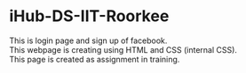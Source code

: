 # iHub-DS-IIT-Roorkee

This is login page and sign up  of facebook. <br>
This webpage is creating using HTML and CSS (internal CSS).<br>
This page is created as assignment in training.
